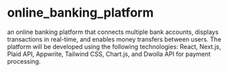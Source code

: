 # online_banking_platform
 an online banking platform that connects multiple  bank accounts, displays transactions in real-time, and enables money transfers between  users. The platform will be developed using the following technologies: React, Next.js,  Plaid API, Appwrite, Tailwind CSS, Chart.js, and Dwolla API for payment processing. 
